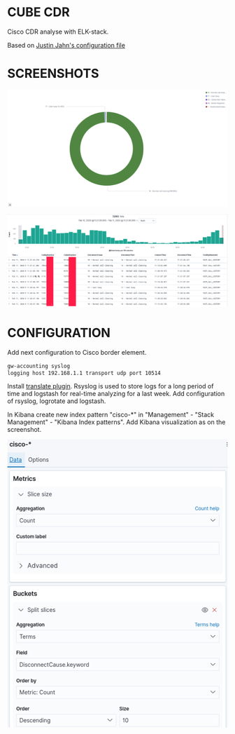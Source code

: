 # CUBE CDR
Cisco CDR analyse with ELK-stack. 

Based on [Justin Jahn's configuration file](https://gist.github.com/justinjahn/85305bc7b7df9a6412baedce5f1a0ece)

# SCREENSHOTS

![Visualize](screenshots/visualize.png?raw=true "Visualize")

![Discovery](screenshots/discovery.png?raw=true "discovery")

# CONFIGURATION

Add next configuration to Cisco border element.
```
gw-accounting syslog
logging host 192.168.1.1 transport udp port 10514
```
Install [translate plugin](https://www.elastic.co/guide/en/logstash/current/plugins-filters-translate.html).
Rsyslog is used to store logs for a long period of time and logstash for real-time analyzing for a last week.
Add configuration of rsyslog, logrotate and logstash. 

In Kibana create new index pattern "cisco-\*" in "Management" - "Stack Management" - "Kibana Index patterns".
Add Kibana visualization as on the screenshot.

![Vizualisation](screenshots/visualisation_config.png?raw=true "Vizualisation")




